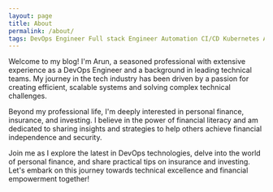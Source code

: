 ```yaml
---
layout: page
title: About
permalink: /about/
tags: DevOps Engineer Full stack Engineer Automation CI/CD Kubernetes Ansible Docker AWS Cloud Native Apps Jenkins Argocd Gocd Helm
---
```


Welcome to my blog! I'm Arun, a seasoned professional with extensive experience as a DevOps Engineer and a background in leading technical teams. My journey in the tech industry has been driven by a passion for creating efficient, scalable systems and solving complex technical challenges.

Beyond my professional life, I'm deeply interested in personal finance, insurance, and investing. I believe in the power of financial literacy and am dedicated to sharing insights and strategies to help others achieve financial independence and security.

Join me as I explore the latest in DevOps technologies, delve into the world of personal finance, and share practical tips on insurance and investing. Let's embark on this journey towards technical excellence and financial empowerment together!



